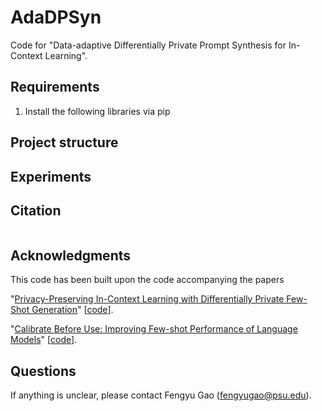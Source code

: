 # AdaDPSyn
Code for "Data-adaptive Differentially Private Prompt Synthesis for In-Context Learning".
## Requirements

1. Install the following libraries via pip

## Project structure

## Experiments

## Citation
```
```

## Acknowledgments

This code has been built upon the code accompanying the papers

"[Privacy-Preserving In-Context Learning with Differentially Private Few-Shot Generation](https://arxiv.org/abs/2309.11765)" [[code](https://github.com/microsoft/dp-few-shot-generation)].

"[Calibrate Before Use: Improving Few-shot Performance of Language Models]([https://arxiv.org/abs/2309.11765](https://arxiv.org/abs/2102.09690))" [[code]([https://github.com/microsoft/dp-few-shot-generation](https://github.com/tonyzhaozh/few-shot-learning))].

## Questions
If anything is unclear, please contact Fengyu Gao (fengyugao@psu.edu).
